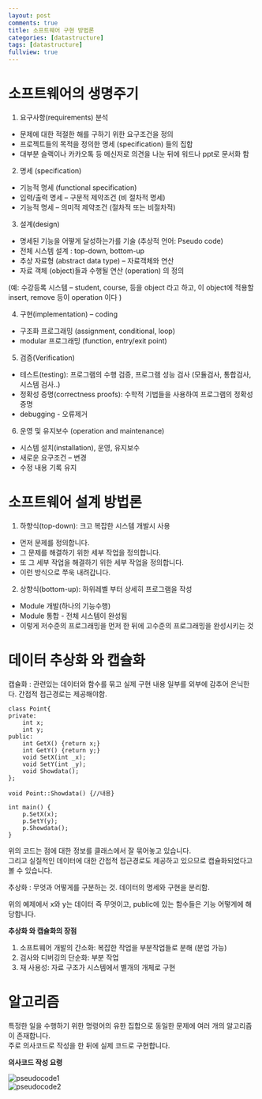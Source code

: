 ```yaml
---
layout: post
comments: true
title: 소프트웨어 구현 방법론
categories: [datastructure]
tags: [datastructure]
fullview: true
---
```


# 소프트웨어의 생명주기

1. 요구사항(requirements) 분석  

- 문제에 대한 적절한 해를 구하기 위한 요구조건을 정의  
- 프로젝트들의 목적을 정의한 명세 (specification) 들의 집합  
- 대부분 슬랙이나 카카오톡 등 메신저로 의견을 나눈 뒤에 워드나 ppt로 문서화 함

2. 명세 (specification)

- 기능적 명세 (functional specification)
- 입력/출력 명세 – 구문적 제약조건 (비 절차적 명세)
- 기능적 명세 – 의미적 제약조건 (절차적 또는 비절차적)

3. 설계(design)

- 명세된 기능을 어떻게 달성하는가를 기술 (추상적 언어: Pseudo code)
- 전체 시스템 설계 : top-down, bottom-up
- 추상 자료형 (abstract data type) – 자료객체와 연산
- 자료 객체 (object)들과 수행될 연산 (operation) 의 정의

(예: 수강등록 시스템 – student, course, 등을 object 라고 하고, 이 object에 적용할 insert, remove 등이 operation 이다 )

4. 구현(implementation) – coding

- 구조화 프로그래밍 (assignment, conditional, loop)
- modular 프로그래밍 (function, entry/exit point)

5. 검증(Verification)

- 테스트(testing): 프로그램의 수행 검증, 프로그램 성능 검사 (모듈검사, 통합검사, 시스템 검사..)
- 정확성 증명(correctness proofs): 수학적 기법들을 사용하여 프로그램의 정확성 증명
- debugging - 오류제거

6. 운영 및 유지보수 (operation and maintenance)

- 시스템 설치(installation), 운영, 유지보수
- 새로운 요구조건 – 변경
- 수정 내용 기록 유지

# 소프트웨어 설계 방법론

1. 하향식(top-down): 크고 복잡한 시스템 개발시 사용

- 먼저 문제를 정의합니다.
- 그 문제를 해결하기 위한 세부 작업을 정의합니다.
- 또 그 세부 작업을 해결하기 위한 세부 작업을 정의합니다.
- 이런 방식으로 쭈욱 내려갑니다.

2. 상향식(bottom-up): 하위레벨 부터 상세히 프로그램을 작성

- Module 개발(하나의 기능수행)
- Module 통합 - 전체 시스템이 완성됨
- 이렇게 저수준의 프로그래밍을 먼저 한 뒤에 고수준의 프로그래밍을 완성시키는 것

# 데이터 추상화 와 캡슐화

캡슐화 : 관련있는 데이터와 함수를 묶고 실제 구현 내용 일부를 외부에 감추어 은닉한다. 간접적 접근경로는 제공해야함.  

```
class Point{
private:
    int x;
    int y;
public:
    int GetX() {return x;}
    int GetY() {return y;}
    void SetX(int _x);
    void SetY(int _y);
    void Showdata();
};

void Point::Showdata() {//내용}

int main() {
    p.SetX(x);
    p.SetY(y);
    p.Showdata();
}
```

위의 코드는 점에 대한 정보를 클래스에서 잘 묶어놓고 있습니다.  
그리고 실질적인 데이터에 대한 간접적 접근경로도 제공하고 있으므로 캡슐화되었다고 볼 수 있습니다.  

추상화 : 무엇과 어떻게를 구분하는 것. 데이터의 명세와 구현을 분리함.  

위의 예제에서 x와 y는 데이터 즉 무엇이고, public에 있는 함수들은 기능 어떻게에 해당합니다.  

**추상화 와 캡슐화의 장점**  

1. 소프트웨어 개발의 간소화: 복잡한 작업을 부분작업들로 분해 (분업 가능)  
2. 검사와 디버깅의 단순화: 부분 작업  
3. 재 사용성: 자료 구조가 시스템에서 별개의 개체로 구현  

# 알고리즘

특정한 일을 수행하기 위한 명령어의 유한 집합으로 동일한 문제에 여러 개의 알고리즘이 존재합니다.  
주로 의사코드로 작성을 한 뒤에 실제 코드로 구현합니다.  

**의사코드 작성 요령**  

![pseudocode1](https://impressprogram.github.io/assets/media/pseudocode1.png)  
![pseudocode2](https://impressprogram.github.io/assets/media/pseudocode2.png)